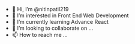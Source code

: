 - 👋 Hi, I’m @nitinpatil219
- 👀 I’m interested in Front End Web Development
- 🌱 I’m currently learning Advance React
- 💞️ I’m looking to collaborate on ...
- 📫 How to reach me ...

<!---
nitinpatil219/nitinpatil219 is a ✨ special ✨ repository because its `README.md` (this file) appears on your GitHub profile.
You can click the Preview link to take a look at your changes.
--->
